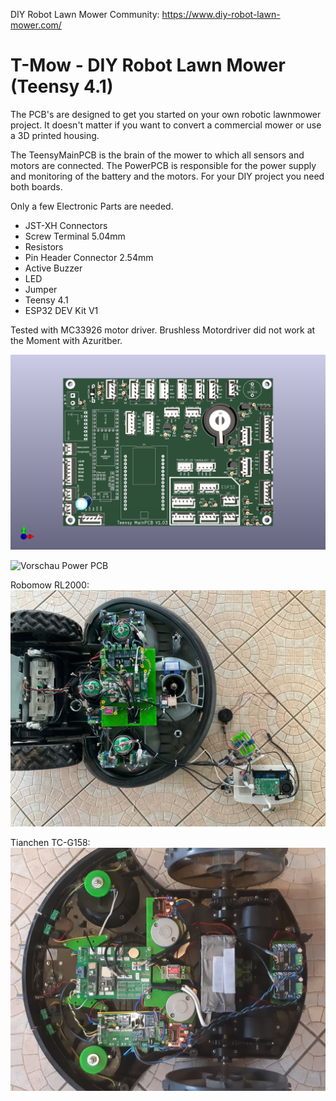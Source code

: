 DIY Robot Lawn Mower Community: https://www.diy-robot-lawn-mower.com/

# T-Mow - DIY Robot Lawn Mower (Teensy 4.1) 

The PCB's are designed to get you started on your own robotic lawnmower project. 
It doesn't matter if you want to convert a commercial mower or use a 3D printed housing.

The TeensyMainPCB is the brain of the mower to which all sensors and motors are connected.
The PowerPCB is responsible for the power supply and monitoring of the battery and the motors. 
For your DIY project you need both boards.

Only a few Electronic Parts are needed. 
- JST-XH Connectors
- Screw Terminal 5.04mm
- Resistors
- Pin Header Connector 2.54mm
- Active Buzzer
- LED
- Jumper
- Teensy 4.1
- ESP32 DEV Kit V1

Tested with MC33926 motor driver. Brushless Motordriver did not work at the Moment with Azuritber.

![Vorschau Teensy PCB](https://raw.githubusercontent.com/Starsurfer78/T-Mow/main/Teensy_MainPCB_V1.03/Teensy_MainPCB.png)

![Vorschau Power PCB](https://raw.githubusercontent.com/Starsurfer78/T-Mow/main/Power_PCB_v107/charge_pcb_1.jpg)

Robomow RL2000:
![Vorschau Power PCB](https://github.com/Starsurfer78/T-Mow/blob/main/rl2000%20teensy%203.jpg)

Tianchen TC-G158:
![Vorschau Power PCB](https://github.com/Starsurfer78/T-Mow/blob/main/Mower.jpg)


